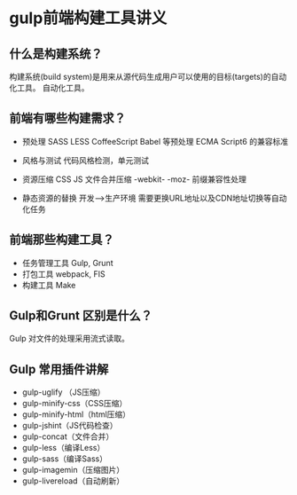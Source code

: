 # gulp前端构建工具讲义

## 什么是构建系统？

构建系统(build system)是用来从源代码生成用户可以使用的目标(targets)的自动化工具。
自动化工具。

## 前端有哪些构建需求？

* 预处理
        SASS LESS CoffeeScript Babel 等预处理 ECMA Script6 的兼容标准

* 风格与测试
        代码风格检测，单元测试

* 资源压缩
        CSS JS 文件合并压缩  -webkit- -moz- 前缀兼容性处理

* 静态资源的替换
        开发—>生产环境 需要更换URL地址以及CDN地址切换等自动化任务

## 前端那些构建工具？

* 任务管理工具 Gulp, Grunt
* 打包工具 webpack, FIS
* 构建工具  Make

## Gulp和Grunt 区别是什么？

Gulp 对文件的处理采用流式读取。

## Gulp 常用插件讲解 

* gulp-uglify （JS压缩） 
* gulp-minify-css（CSS压缩）
* gulp-minify-html（html压缩）
* gulp-jshint（JS代码检查）
* gulp-concat（文件合并）
* gulp-less（编译Less）
* gulp-sass（编译Sass）
* gulp-imagemin（压缩图片）
* gulp-livereload（自动刷新）

